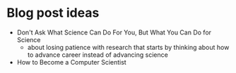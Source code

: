# Blog post ideas

- Don't Ask What Science Can Do For You, But What You Can Do for Science
  - about losing patience with research that starts by thinking about how to advance career instead of advancing science
- How to Become a Computer Scientist
